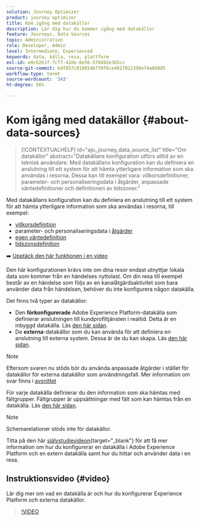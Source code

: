 ```yaml
---
solution: Journey Optimizer
product: journey optimizer
title: Kom igång med datakällor
description: Lär dig hur du kommer igång med datakällor
feature: Journeys, Data Sources
topic: Administration
role: Developer, Admin
level: Intermediate, Experienced
keywords: data, källa, resa, plattform
exl-id: e0cb261f-7cf7-42de-8e56-576492e3b5cc
source-git-commit: bdf857c010854b7f0f6ce4817012398e74a068d5
workflow-type: tm+mt
source-wordcount: '343'
ht-degree: 56%

---
```


# Kom igång med datakällor {#about-data-sources}

>[!CONTEXTUALHELP]
>id="ajo_journey_data_source_list"
>title="Om datakällor"
>abstract="Datakällans konfiguration utförs alltid av en teknisk användare. Med datakällans konfiguration kan du definiera en anslutning till ett system för att hämta ytterligare information som ska användas i resorna. Dessa kan till exempel vara: villkorsdefinitioner, parameter- och personaliseringsdata i åtgärder, anpassade väntedefinitioner och definitionen av tidszoner."

Med datakällans konfiguration kan du definiera en anslutning till ett system för att hämta ytterligare information som ska användas i resorna, till exempel:

* [villkorsdefinition](../building-journeys/condition-activity.md)
* parameter- och personaliseringsdata i [åtgärder](../action/action.md)
* [egen väntedefinition](../building-journeys/wait-activity.md#custom)
* [tidszonsdefinition](../building-journeys/timezone-management.md)

➡️ [Upptäck den här funktionen i en video](#video)

Den här konfigurationen krävs inte om dina resor endast utnyttjar lokala data som kommer från en händelses nyttolast. Om din resa till exempel består av en händelse som följs av en kanalåtgärdsaktivitet som bara använder data från händelsen, behöver du inte konfigurera någon datakälla.

Det finns två typer av datakällor:

* Den **förkonfigurerade** Adobe Experience Platform-datakälla som definierar anslutningen till kundprofiltjänsten i realtid. Detta är en inbyggd datakälla. Läs [den här sidan](../datasource/adobe-experience-platform-data-source.md).
* De **externa**-datakällor som du kan använda för att definiera en anslutning till externa system. Dessa är de du kan skapa. Läs [den här sidan](../datasource/external-data-sources.md).

>[!NOTE]
>
>Eftersom svaren nu stöds bör du använda anpassade åtgärder i stället för datakällor för externa datakällor som användningsfall. Mer information om svar finns i [avsnittet](../action/action-response.md)

För varje datakälla definierar du den information som ska hämtas med fältgrupper. Fältgrupper är uppsättningar med fält som kan hämtas från en datakälla. Läs [den här sidan](../datasource/configure-data-sources.md#define-field-groups).

>[!NOTE]
>
>Schemarelationer stöds inte för datakällor.

Titta på den här [självstudievideon](https://experienceleague.adobe.com/docs/journey-optimizer-learn/tutorials/journey-configuration/configure-data-sources.html?lang=sv-SE){target="_blank"} för att få mer information om hur du konfigurerar en datakälla i Adobe Experience Platform och en extern datakälla samt hur du hittar och använder data i en resa.

## Instruktionsvideo {#video}

Lär dig mer om vad en datakälla är och hur du konfigurerar Experience Platform och externa datakällor.

>[!VIDEO](https://video.tv.adobe.com/v/334256?quality=12)

